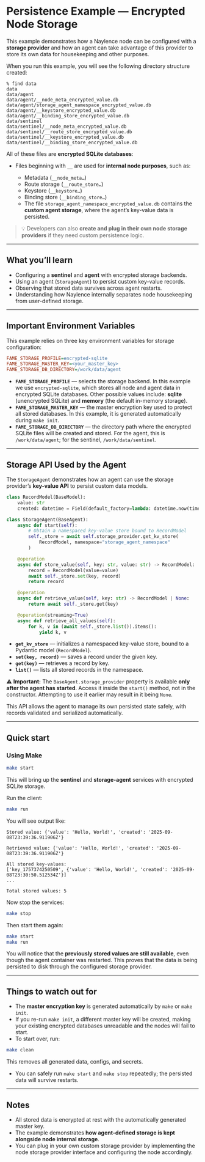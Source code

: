 # Persistence Example — Encrypted Node Storage

This example demonstrates how a Naylence node can be configured with a **storage provider** and how an agent can take advantage of this provider to store its own data for housekeeping and other purposes.

When you run this example, you will see the following directory structure created:

```
% find data
data
data/agent
data/agent/__node_meta_encrypted_value.db
data/agent/storage_agent_namespace_encrypted_value.db
data/agent/__keystore_encrypted_value.db
data/agent/__binding_store_encrypted_value.db
data/sentinel
data/sentinel/__node_meta_encrypted_value.db
data/sentinel/__route_store_encrypted_value.db
data/sentinel/__keystore_encrypted_value.db
data/sentinel/__binding_store_encrypted_value.db
```

All of these files are **encrypted SQLite databases**:

* Files beginning with `__` are used for **internal node purposes**, such as:

  * Metadata (`__node_meta…`)
  * Route storage (`__route_store…`)
  * Keystore (`__keystore…`)
  * Binding store (`__binding_store…`)
  * The file `storage_agent_namespace_encrypted_value.db` contains the **custom agent storage**, where the agent’s key-value data is persisted.

> 💡 Developers can also **create and plug in their own node storage providers** if they need custom persistence logic.

---

## What you’ll learn

* Configuring a **sentinel** and **agent** with encrypted storage backends.
* Using an agent (`StorageAgent`) to persist custom key-value records.
* Observing that stored data survives across agent restarts.
* Understanding how Naylence internally separates node housekeeping from user-defined storage.

---

## Important Environment Variables

This example relies on three key environment variables for storage configuration:

```ini
FAME_STORAGE_PROFILE=encrypted-sqlite
FAME_STORAGE_MASTER_KEY=<your_master_key>
FAME_STORAGE_DB_DIRECTORY=/work/data/agent
```

* **`FAME_STORAGE_PROFILE`** — selects the storage backend. In this example we use `encrypted-sqlite`, which stores all node and agent data in encrypted SQLite databases. Other possible values include: **sqlite** (unencrypted SQLite) and **memory** (the default in-memory storage).
* **`FAME_STORAGE_MASTER_KEY`** — the master encryption key used to protect all stored databases. In this example, it is generated automatically during `make init`.
* **`FAME_STORAGE_DB_DIRECTORY`** — the directory path where the encrypted SQLite files will be created and stored. For the agent, this is `/work/data/agent`; for the sentinel, `/work/data/sentinel`.

---

## Storage API Used by the Agent

The `StorageAgent` demonstrates how an agent can use the storage provider’s **key-value API** to persist custom data models.

```python
class RecordModel(BaseModel):
    value: str
    created: datetime = Field(default_factory=lambda: datetime.now(timezone.utc))

class StorageAgent(BaseAgent):
    async def start(self):
        # Obtain a namespaced key-value store bound to RecordModel
        self._store = await self.storage_provider.get_kv_store(
            RecordModel, namespace="storage_agent_namespace"
        )

    @operation
    async def store_value(self, key: str, value: str) -> RecordModel:
        record = RecordModel(value=value)
        await self._store.set(key, record)
        return record

    @operation
    async def retrieve_value(self, key: str) -> RecordModel | None:
        return await self._store.get(key)

    @operation(streaming=True)
    async def retrieve_all_values(self):
        for k, v in (await self._store.list()).items():
            yield k, v
```

* **`get_kv_store`** — initializes a namespaced key-value store, bound to a Pydantic model (`RecordModel`).
* **`set(key, record)`** — saves a record under the given key.
* **`get(key)`** — retrieves a record by key.
* **`list()`** — lists all stored records in the namespace.

⚠️ **Important:** The `BaseAgent.storage_provider` property is available **only after the agent has started**. Access it inside the `start()` method, not in the constructor. Attempting to use it earlier may result in it being `None`.

This API allows the agent to manage its own persisted state safely, with records validated and serialized automatically.

---

## Quick start

### Using Make

```bash
make start
```

This will bring up the **sentinel** and **storage-agent** services with encrypted SQLite storage.

Run the client:

```bash
make run
```

You will see output like:

```
Stored value: {'value': 'Hello, World!', 'created': '2025-09-08T23:39:36.911906Z'}

Retrieved value: {'value': 'Hello, World!', 'created': '2025-09-08T23:39:36.911906Z'}

All stored key-values:
['key_1757374250509', {'value': 'Hello, World!', 'created': '2025-09-08T23:30:50.512534Z'}]
...

Total stored values: 5
```

Now stop the services:

```bash
make stop
```

Then start them again:

```bash
make start
make run
```

You will notice that the **previously stored values are still available**, even though the agent container was restarted. This proves that the data is being persisted to disk through the configured storage provider.

---

## Things to watch out for

* The **master encryption key** is generated automatically by `make` or `make init`.
* If you re-run `make init`, a different master key will be created, making your existing encrypted databases unreadable and the nodes will fail to start.
* To start over, run:

```bash
make clean
```

This removes all generated data, configs, and secrets.

* You can safely run `make start` and `make stop` repeatedly; the persisted data will survive restarts.

---

## Notes

* All stored data is encrypted at rest with the automatically generated master key.
* The example demonstrates **how agent-defined storage is kept alongside node internal storage**.
* You can plug in your own custom storage provider by implementing the node storage provider interface and configuring the node accordingly.
